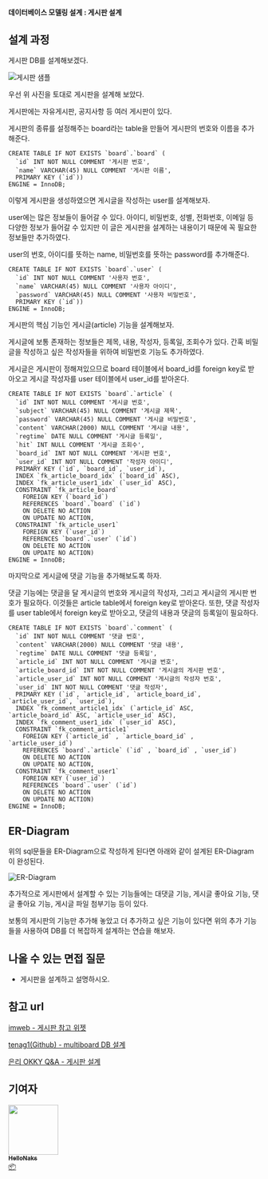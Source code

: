 #### 데이터베이스 모델링 설계 : 게시판 설계



## 설계 과정

게시판 DB를 설계해보겠다.

![게시판 샘플](/img/database/db_modeling_board/board.png)

우선 위 사진을 토대로 게시판을 설계해 보았다.



게시판에는 자유게시판, 공지사항 등 여러 게시판이 있다. 

게시판의 종류를 설정해주는 board라는 table을 만들어 게시판의 번호와 이름을 추가해준다.

```mysql
CREATE TABLE IF NOT EXISTS `board`.`board` (
  `id` INT NOT NULL COMMENT '게시판 번호',
  `name` VARCHAR(45) NULL COMMENT '게시판 이름',
  PRIMARY KEY (`id`))
ENGINE = InnoDB;
```



이렇게 게시판을 생성하였으면  게시글을 작성하는 user를 설계해보자.

user에는 많은 정보들이 들어갈 수 있다. 아이디, 비밀번호, 성별, 전화번호, 이메일 등 다양한 정보가 들어갈 수 있지만 이 글은 게시판을 설계하는 내용이기 때문에 꼭 필요한 정보들만 추가하였다.

user의 번호, 아이디를 뜻하는 name, 비밀번호를 뜻하는 password를 추가해준다.

```mysql
CREATE TABLE IF NOT EXISTS `board`.`user` (
  `id` INT NOT NULL COMMENT '사용자 번호',
  `name` VARCHAR(45) NULL COMMENT '사용자 아이디',
  `password` VARCHAR(45) NULL COMMENT '사용자 비밀번호',
  PRIMARY KEY (`id`))
ENGINE = InnoDB;
```



게시판의 핵심 기능인 게시글(article) 기능을 설계해보자.

게시글에 보통 존재하는 정보들은 제목, 내용, 작성자, 등록일, 조회수가 있다. 간혹 비밀글을 작성하고 싶은 작성자들을 위하여 비밀번호 기능도 추가하였다.

게시글은 게시판이 정해져있으므로 board 테이블에서 board_id를 foreign key로 받아오고 게시글 작성자를 user 테이블에서 user_id를 받아온다.

```mysql
CREATE TABLE IF NOT EXISTS `board`.`article` (
  `id` INT NOT NULL COMMENT '게시글 번호',
  `subject` VARCHAR(45) NULL COMMENT '게시글 제목',
  `password` VARCHAR(45) NULL COMMENT '게시글 비밀번호',
  `content` VARCHAR(2000) NULL COMMENT '게시글 내용',
  `regtime` DATE NULL COMMENT '게시글 등록일',
  `hit` INT NULL COMMENT '게시글 조회수',
  `board_id` INT NOT NULL COMMENT '게시판 번호',
  `user_id` INT NOT NULL COMMENT '작성자 아이디',
  PRIMARY KEY (`id`, `board_id`, `user_id`),
  INDEX `fk_article_board_idx` (`board_id` ASC),
  INDEX `fk_article_user1_idx` (`user_id` ASC),
  CONSTRAINT `fk_article_board`
    FOREIGN KEY (`board_id`)
    REFERENCES `board`.`board` (`id`)
    ON DELETE NO ACTION
    ON UPDATE NO ACTION,
  CONSTRAINT `fk_article_user1`
    FOREIGN KEY (`user_id`)
    REFERENCES `board`.`user` (`id`)
    ON DELETE NO ACTION
    ON UPDATE NO ACTION)
ENGINE = InnoDB;
```



마지막으로 게시글에 댓글 기능을 추가해보도록 하자.

댓글 기능에는 댓글을 달 게시글의 번호와 게시글의 작성자, 그리고 게시글의 게시판 번호가 필요하다. 이것들은 article table에서 foreign key로 받아온다. 또한, 댓글 작성자를 user table에서 foreign key로 받아오고, 댓글의 내용과 댓글의 등록일이 필요하다. 

```mysql
CREATE TABLE IF NOT EXISTS `board`.`comment` (
  `id` INT NOT NULL COMMENT '댓글 번호',
  `content` VARCHAR(2000) NULL COMMENT '댓글 내용',
  `regtime` DATE NULL COMMENT '댓글 등록일',
  `article_id` INT NOT NULL COMMENT '게시글 번호',
  `article_board_id` INT NOT NULL COMMENT '게시글의 게시판 번호',
  `article_user_id` INT NOT NULL COMMENT '게시글의 작성자 번호',
  `user_id` INT NOT NULL COMMENT '댓글 작성자',
  PRIMARY KEY (`id`, `article_id`, `article_board_id`, `article_user_id`, `user_id`),
  INDEX `fk_comment_article1_idx` (`article_id` ASC, `article_board_id` ASC, `article_user_id` ASC),
  INDEX `fk_comment_user1_idx` (`user_id` ASC),
  CONSTRAINT `fk_comment_article1`
    FOREIGN KEY (`article_id` , `article_board_id` , `article_user_id`)
    REFERENCES `board`.`article` (`id` , `board_id` , `user_id`)
    ON DELETE NO ACTION
    ON UPDATE NO ACTION,
  CONSTRAINT `fk_comment_user1`
    FOREIGN KEY (`user_id`)
    REFERENCES `board`.`user` (`id`)
    ON DELETE NO ACTION
    ON UPDATE NO ACTION)
ENGINE = InnoDB;
```



## ER-Diagram

위의 sql문들을 ER-Diagram으로 작성하게 된다면 아래와 같이 설계된 ER-Diagram이 완성된다.

![ER-Diagram](/img/database/db_modeling_board/board_db.png)



추가적으로 게시판에서 설계할 수 있는 기능들에는 대댓글 기능, 게시글 좋아요 기능, 댓글 좋아요 기능, 게시글 파일 첨부기능 등이 있다.

보통의 게시판의 기능만 추가해 놓았고 더 추가하고 싶은 기능이 있다면 위의 추가 기능들을 사용하여 DB를 더 복잡하게 설계하는 연습을 해보자.

## 나올 수 있는 면접 질문

- 게시판을 설계하고 설명하시오.



## 참고 url

[imweb - 게시판 참고 위젯](https://imweb.me/faq?mode=view&category=29&category2=37&idx=71182)

[tenag1(Github) - multiboard DB 설계](https://user-images.githubusercontent.com/59866253/83727638-59276480-a680-11ea-8a77-a79c8998c841.png)

[은리 OKKY Q&A - 게시판 설계](https://file.okky.kr/images/1472614858025.png)



## 기여자


 <td align="center"><a href="https://github.com/HelloNaks"><img src="https://avatars.githubusercontent.com/u/49478141?v=4?s=100" width="100px;" alt=""/><br /><sub><b>HelloNaks</b></sub></a><br /><a href="#platform-HelloNaks" title="Packaging/porting to new platform">📦</a></td>